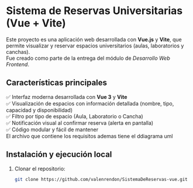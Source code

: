 #  Sistema de Reservas Universitarias (Vue + Vite)

Este proyecto es una aplicación web desarrollada con **Vue.js** y **Vite**, que permite visualizar y reservar espacios universitarios (aulas, laboratorios y canchas).  
Fue creado como parte de la entrega del módulo de *Desarrollo Web Frontend*.


## Características principales

✅ Interfaz moderna desarrollada con **Vue 3** y **Vite**  
✅ Visualización de espacios con información detallada (nombre, tipo, capacidad y disponibilidad)  
✅ Filtro por tipo de espacio (Aula, Laboratorio o Cancha)  
✅ Notificación visual al confirmar reserva (alerta en pantalla)  
✅ Código modular y fácil de mantener  
El archivo que contiene los requisitos ademas tiene el ddiagrama uml


## Instalación y ejecución local

1. Clonar el repositorio:
   ```bash
   git clone https://github.com/valenrendon/SistemaDeReservas-vue.git
